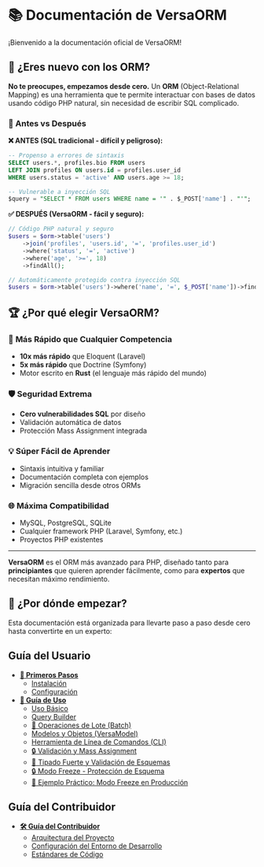 # 📚 Documentación de VersaORM

¡Bienvenido a la documentación oficial de VersaORM!

## 🤔 ¿Eres nuevo con los ORM?

**No te preocupes, empezamos desde cero.** Un **ORM** (Object-Relational Mapping) es una herramienta que te permite interactuar con bases de datos usando código PHP natural, sin necesidad de escribir SQL complicado.

### 🔄 Antes vs Después

**❌ ANTES (SQL tradicional - difícil y peligroso):**
```sql
-- Propenso a errores de sintaxis
SELECT users.*, profiles.bio FROM users
LEFT JOIN profiles ON users.id = profiles.user_id
WHERE users.status = 'active' AND users.age >= 18;

-- Vulnerable a inyección SQL
$query = "SELECT * FROM users WHERE name = '" . $_POST['name'] . "'";
```

**✅ DESPUÉS (VersaORM - fácil y seguro):**
```php
// Código PHP natural y seguro
$users = $orm->table('users')
    ->join('profiles', 'users.id', '=', 'profiles.user_id')
    ->where('status', '=', 'active')
    ->where('age', '>=', 18)
    ->findAll();

// Automáticamente protegido contra inyección SQL
$users = $orm->table('users')->where('name', '=', $_POST['name'])->findAll();
```

## 🏆 ¿Por qué elegir VersaORM?

### 🚀 **Más Rápido que Cualquier Competencia**
- **10x más rápido** que Eloquent (Laravel)
- **5x más rápido** que Doctrine (Symfony)
- Motor escrito en **Rust** (el lenguaje más rápido del mundo)

### 🛡️ **Seguridad Extrema**
- **Cero vulnerabilidades SQL** por diseño
- Validación automática de datos
- Protección Mass Assignment integrada

### 💡 **Súper Fácil de Aprender**
- Sintaxis intuitiva y familiar
- Documentación completa con ejemplos
- Migración sencilla desde otros ORMs

### 🌐 **Máxima Compatibilidad**
- MySQL, PostgreSQL, SQLite
- Cualquier framework PHP (Laravel, Symfony, etc.)
- Proyectos PHP existentes

---

**VersaORM** es el ORM más avanzado para PHP, diseñado tanto para **principiantes** que quieren aprender fácilmente, como para **expertos** que necesitan máximo rendimiento.

## 📖 ¿Por dónde empezar?

Esta documentación está organizada para llevarte paso a paso desde cero hasta convertirte en un experto:

## Guía del Usuario

- **[🚀 Primeros Pasos](getting-started/README.md)**
  - [Instalación](getting-started/installation.md)
  - [Configuración](getting-started/configuration.md)
- **[📖 Guía de Uso](user-guide/README.md)**
  - [Uso Básico](user-guide/01-basic-usage.md)
  - [Query Builder](user-guide/02-query-builder.md)
  - [🚀 Operaciones de Lote (Batch)](user-guide/03-batch-operations.md)
  - [Modelos y Objetos (VersaModel)](user-guide/03-models-and-objects.md)
  - [Herramienta de Línea de Comandos (CLI)](user-guide/04-cli-tool.md)
  - [🔒 Validación y Mass Assignment](user-guide/05-validation-mass-assignment.md)
  - [🎯 Tipado Fuerte y Validación de Esquemas](user-guide/06-strong-typing-schema-validation.md)
  - [🔒 Modo Freeze - Protección de Esquema](user-guide/07-freeze-mode.md)
  - [🏢 Ejemplo Práctico: Modo Freeze en Producción](user-guide/08-freeze-mode-example.md)

## Guía del Contribuidor

- **[🛠️ Guía del Contribuidor](contributor-guide/README.md)**
  - [Arquitectura del Proyecto](contributor-guide/01-architecture.md)
  - [Configuración del Entorno de Desarrollo](contributor-guide/02-development-setup.md)
  - [Estándares de Código](contributor-guide/03-coding-standards.md)
